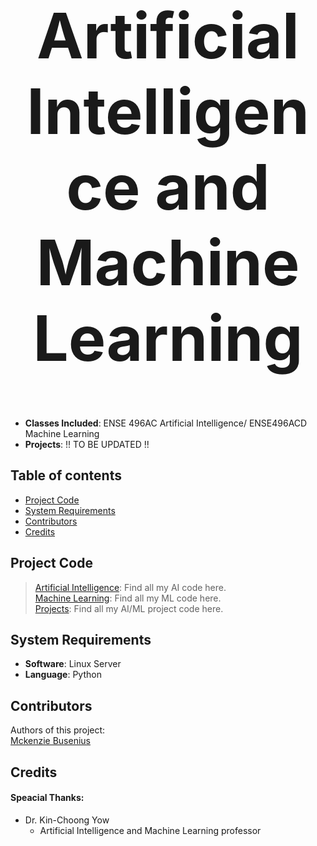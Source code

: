 <h1 align="center" style="font-size:100px" >
  Artificial Intelligence and Machine Learning
</h1>

- **Classes Included**: ENSE 496AC Artificial Intelligence/ ENSE496ACD Machine Learning
- **Projects**: !! TO BE UPDATED !!

## Table of contents
- [Project Code](#project-code)
- [System Requirements](#system-requirements)
- [Contributors](#contributors)
- [Credits](#credits)


## Project Code
> [Artificial Intelligence](Artificial%Intelligence): Find all my AI code here.  
> [Machine Learning](Machine%Learning): Find all my ML code here.  
> [Projects](Projects): Find all my AI/ML project code here.  


## System Requirements
- **Software**: Linux Server
- **Language**: Python

## Contributors
Authors of this project:  
[Mckenzie Busenius](https://github.com/macbusenius)  

## Credits
#### Speacial Thanks:
- Dr. Kin-Choong Yow
  - Artificial Intelligence and Machine Learning professor





